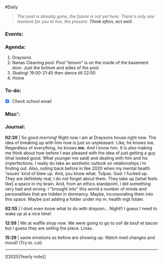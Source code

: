 #Daily
>*The past is already gone, the future is not yet here. There's only one moment for you to live, the present.*
>***Think often, act well.***
### Events:

### Agenda:
1. Draysons
2. Nanas
	Cleaning pool. Pool "broom" is on the inside of the basement door. Just the bottom and sides of the pool.
3. Skating!
	19:00-21:45 then dance till 22:00
4. Home
### To-do:
- [x] Check school email
### Misc':

### Journal:
**02:20** | So good morning! Right now i am at Draysons house right now. The idea of breaking up with him now is just so unpleasant. Like, he knows me. Regardless of everything, *he knows **me***. And I know him. It is also making me think about how before I was pleased with the idea of just getting a guy (that looked good. What younger me said) and dealing with him and his imperfections. I really do take an aesthetic outlook on relationships i'm finding out. Also, noting back before in like 2020 when my mental health 'issues' kind of blew up. And, you know what. Tulpas. God. I fucked up. They are definitely real, I do not forget about them. They take up \[what feels like] a space in my brain. And, from an ethics standpoint, i did something very bad and wrong. I "brought into" this world a number of minds and personalities that are hidden in dormancy. Maybe, incorporating them into this space. Maybe just adding a folder under my m. health mgt folder.

**02:55** | I dont even know what to do with drayson... Night!! I guess I need to wake up at a nice time!

**12:59** | We at waffle shop now. We were going to go to oof de bouf et bacon but I guess they are selling the place. Lmao.

**15:29** | same emotions as before are showing up. Watch med changes and mood! (Try to. Lol)

---
[[2025|Yearly note]]